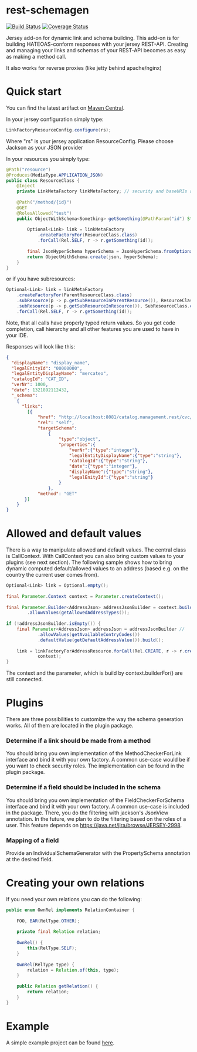 # rest-schemagen
[![Build Status](https://travis-ci.org/Mercateo/rest-schemagen.svg?branch=master)](https://travis-ci.org/Mercateo/rest-schemagen)
[![Coverage Status](https://coveralls.io/repos/Mercateo/rest-schemagen/badge.svg?branch=master&service=github)](https://coveralls.io/github/Mercateo/rest-schemagen?branch=master)


Jersey add-on for dynamic link and schema building.
This add-on is for building HATEOAS-conform responses with your jersey REST-API. Creating and managing your links and schemas of your REST-API becomes as easy as making a method call.

It also works for reverse proxies (like jetty behind apache/nginx)


# Quick start
You can find the latest artifact on [Maven Central](http://search.maven.org/#search%7Cga%7C1%7Ca%3A%22common.rest.schemagen%22).

In your jersey configuration simply type:
```java
LinkFactoryResourceConfig.configure(rs); 
```
Where "rs" is your jersey application ResourceConfig. Please choose Jackson as your JSON provider

In your resources you simply type:
```java
@Path("resource")
@Produces(MediaType.APPLICATION_JSON)
public class ResourceClass {
    @Inject
    private LinkMetaFactory linkMetaFactory; // security and baseURIs already injected
 
    @Path("/method/{id}")
    @GET
    @RolesAllowed("test")
    public ObjectWithSchema<Something> getSomething(@PathParam("id") String id) {
 
        Optional<Link> link = linkMetaFactory
            .createFactoryFor(ResourceClass.class)
            .forCall(Rel.SELF, r -> r.getSomething(id));
 
        final JsonHyperSchema hyperSchema = JsonHyperSchema.fromOptional(link);
        return ObjectWithSchema.create(json, hyperSchema);
    }
}
```
or if you have subresources:
```java
Optional<Link> link = linkMetaFactory
    .createFactoryFor(ParentResourceClass.class)
    .subResource(p -> p.getSubResourceInParentResource()), ResourceClass.class)
    .subResource(p -> p.getSubResourceInResource()), SubResourceClass.class)
    .forCall(Rel.SELF, r -> r.getSomething(id));
```
Note, that all calls have properly typed return values. So you get code completion, call hierarchy and all other features you are used to have in your IDE.

Responses will look like this:
```json
{
  "displayName": "display_name",
  "legalEnityId": "00000000",
  "legalEntityDisplayName": "mercateo",
  "catalogId": "CAT_ID",
  "verNr": 1000,
  "date": 1321892112432,
  "_schema":
    {
      "links":
        [{
            "href": "http://localhost:8081/catalog.management.rest/cvc/1",
            "rel": "self",
            "targetSchema":
                {
                    "type":"object",
                    "properties":{
                        "verNr":{"type":"integer"},
                        "legalEntityDisplayName":{"type":"string"},
                        "catalogId":{"type":"string"},
                        "date":{"type":"integer"},
                        "displayName":{"type":"string"},
                        "legalEnityId":{"type":"string"}
                    }
                },
            "method": "GET"
       }]
    }
}
```
# Allowed and default values
There is a way to manipulate allowed and default values. The central class is CallContext. With CallContext you can also bring custom values to your plugins (see next section). The following sample shows how to bring dynamic computed default/allowed values to an address (based e.g. on the country the current user comes from).

```java
Optional<Link> link = Optional.empty();
 
final Parameter.Context context = Parameter.createContext();
 
final Parameter.Builder<AddressJson> addressJsonBuilder = context.builderFor(AddressJson.class) //
        .allowValues(getAllowedAddressTypes());
 
if (!addressJsonBuilder.isEmpty()) {
    final Parameter<AddressJson> addressJson = addressJsonBuilder //
            .allowValues(getAvailableContryCodes())
            .defaultValue(getDefaultAddressValue()).build();
 
    link = linkFactoryForAddressResource.forCall(Rel.CREATE, r -> r.createAddress(addressJson.get()),
            context);
}
```
The context and the parameter, which is build by context.builderFor() are still connected.

# Plugins
There are three possibilities to customize the way the schema generation works. All of them are located in the plugin package.

### Determine if a link should be made from a method
You should bring you own implementation of the MethodCheckerForLink interface and bind it with your own factory. A common use-case would be if you want to check security roles. The implementation can be found in the plugin package.

### Determine if a field should be included in the schema
You should bring you own implementation of the FieldCheckerForSchema interface and bind it with your own factory. A common use-case is included in the package. There, you do the filtering with jackson's JsonView annotation. In the future, we plan to do the filtering based on the roles of a user. This feature depends on https://java.net/jira/browse/JERSEY-2998.

### Mapping of a field
Provide an IndividualSchemaGenerator with the PropertySchema annotation at the desired field.

# Creating your own relations
If you need your own relations you can do the following:
```java
public enum OwnRel implements RelationContainer {
 
    FOO, BAR(RelType.OTHER);
 
    private final Relation relation;
 
    OwnRel() {
        this(RelType.SELF);
    }
 
    OwnRel(RelType type) {
        relation = Relation.of(this, type);
    }
 
    public Relation getRelation() {
        return relation;
    }
}
```

# Example
A simple example project can be found [here](https://github.com/TNG/rest-demo-jersey).
